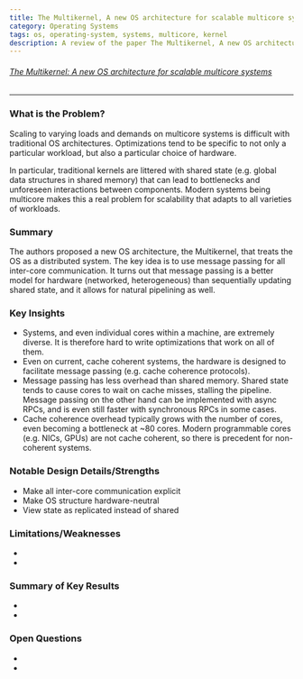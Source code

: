 ```yaml
---
title: The Multikernel, A new OS architecture for scalable multicore systems
category: Operating Systems
tags: os, operating-system, systems, multicore, kernel
description: A review of the paper The Multikernel, A new OS architecture for scalable multicore systems, where the OS is treated as a distributed system.
---
```


###### [The Multikernel: A new OS architecture for scalable multicore systems](https://people.inf.ethz.ch/troscoe/pubs/sosp09-barrelfish.pdf)

---

### What is the Problem?

Scaling to varying loads and demands on multicore systems is difficult with traditional OS architectures. Optimizations tend to be specific to not only a particular workload, but also a particular choice of hardware.

In particular, traditional kernels are littered with shared state (e.g. global data structures in shared memory) that can lead to bottlenecks and unforeseen interactions between components. Modern systems being multicore makes this a real problem for scalability that adapts to all varieties of workloads.


### Summary

The authors proposed a new OS architecture, the Multikernel, that treats the OS as a distributed system. The key idea is to use message passing for all inter-core communication. It turns out that message passing is a better model for hardware (networked, heterogeneous) than sequentially updating shared state, and it allows for natural pipelining as well.

### Key Insights

- Systems, and even individual cores within a machine, are extremely diverse. It is therefore hard to write optimizations that work on all of them.
- Even on current, cache coherent systems, the hardware is designed to facilitate message passing (e.g. cache coherence protocols).
- Message passing has less overhead than shared memory. Shared state tends to cause cores to wait on cache misses, stalling the pipeline. Message passing on the other hand can be implemented with async RPCs, and is even still faster with synchronous RPCs in some cases.
- Cache coherence overhead typically grows with the number of cores, even becoming a bottleneck at ~80 cores. Modern programmable cores (e.g. NICs, GPUs) are not cache coherent, so there is precedent for non-coherent systems.

### Notable Design Details/Strengths

- Make all inter-core communication explicit
- Make OS structure hardware-neutral
- View state as replicated instead of shared

### Limitations/Weaknesses

-
-

### Summary of Key Results

-
-

### Open Questions

-
-
